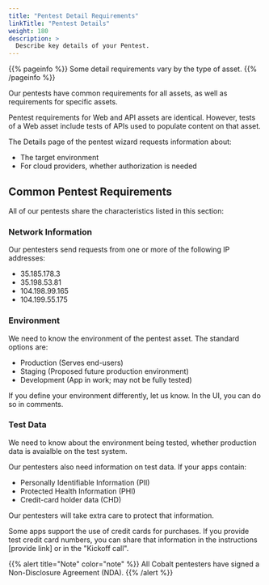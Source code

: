 ```yaml
---
title: "Pentest Detail Requirements"
linkTitle: "Pentest Details"
weight: 180
description: >
  Describe key details of your Pentest.
---
```


{{% pageinfo %}}
Some detail requirements vary by the type of asset.
{{% /pageinfo %}}

Our pentests have common requirements for all assets, as well as requirements for
specific assets. 

Pentest requirements for Web and API assets are identical. However, 
tests of a Web asset include tests of APIs used to populate content on that asset.

The Details page of the pentest wizard requests information about:

- The target environment
- For cloud providers, whether authorization is needed

## Common Pentest Requirements

All of our pentests share the characteristics listed in this section:

### Network Information

Our pentesters send requests from one or more of the following IP addresses:

- 35.185.178.3
- 35.198.53.81
- 104.198.99.165
- 104.199.55.175

### Environment

We need to know the environment of the pentest asset. The standard options are:

- Production (Serves end-users)
- Staging (Proposed future production environment)
- Development (App in work; may not be fully tested)

If you define your environment differently, let us know. In the UI, you can do so
in comments.

### Test Data

We need to know about the environment being tested, whether production data
is avaialble on the test system.

Our pentesters also need information on test data. If your apps contain:

- Personally Identifiable Information (PII)
- Protected Health Information (PHI)
- Credit-card holder data (CHD)

Our pentesters will take extra care to protect that information.
<!-- Is this true? -->

Some apps support the use of credit cards for purchases. If you provide
test credit card numbers, you can share that information in the 
instructions [provide link] or in the "Kickoff call".

{{% alert title="Note" color="note" %}}
All Cobalt pentesters have signed a Non-Disclosure Agreement (NDA).
{{% /alert %}}
